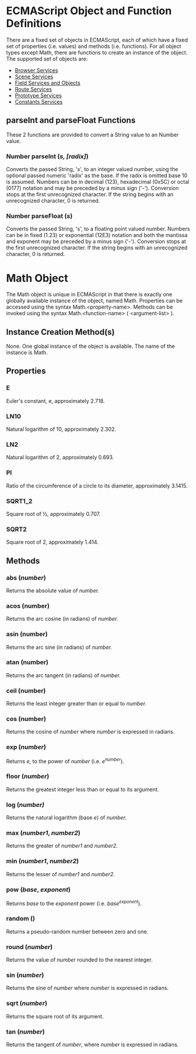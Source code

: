 ECMAScript Object and Function Definitions
==========================================

There are a fixed set of objects in ECMAScript, each of which have a fixed set of properties (i.e. values) and methods (i.e. functions). For all object types except Math, there are functions to create an instance of the object. The supported set of objects are:

* [Browser Services](/x_ite/Browser-Services.html)
* [Scene Services](/x_ite/Scene-Services.html)
* [Field Services and Objects](/x_ite/Field-Services-and-Objects.html)
* [Route Services](/x_ite/Route-services.html)
* [Prototype Services](/x_ite/Prototype-Services.html)
* [Constants Services](/x_ite/Constants-Service.html)

parseInt and parseFloat Functions
---------------------------------

These 2 functions are provided to convert a String value to an Number value.

### Number **parseInt** (*s, \[radix\]*)

Converts the passed String, 's', to an integer valued number, using the optional passed numeric 'radix' as the base. If the radix is omitted base 10 is assumed. Numbers can be in decimal (123), hexadecimal (0x5C) or octal (0177) notation and may be preceded by a minus sign ('-'). Conversion stops at the first unrecognized character. If the string begins with an unrecognized character, 0 is returned.

### Number **parseFloat** (*s*)

Converts the passed String, 's', to a floating point valued number. Numbers can be in fixed (1.23) or exponential (12E3) notation and both the mantissa and exponent may be preceded by a minus sign ('-'). Conversion stops at the first unrecognized character. If the string begins with an unrecognized character, 0 is returned.

Math Object
===========

The Math object is unique in ECMAScript in that there is exactly one globally available instance of the object, named Math. Properties can be accessed using the syntax Math.&lt;property-name&gt;. Methods can be invoked using the syntax Math.&lt;function-name&gt; ( &lt;argument-list&gt; ).

Instance Creation Method\(s\)
---------------------------

None. One global instance of the object is available. The name of the instance is Math.

Properties
----------

### **E**

Euler's constant, e, approximately 2.718.

### **LN10**

Natural logarithm of 10, approximately 2.302.

### **LN2**

Natural logarithm of 2, approximately 0.693.

### **PI**

Ratio of the circumference of a circle to its diameter, approximately 3.1415.

### **SQRT1\_2**

Square root of ½, approximately 0.707.

### **SQRT2**

Square root of 2, approximately 1.414.

Methods
-------

### **abs** (*number*)

Returns the absolute value of *number.*

### **acos** (number)

Returns the arc cosine (in radians) of *number.*

### **asin** (number)

Returns the arc sine (in radians) of *number.*

### **atan** (number)

Returns the arc tangent (in radians) of *number.*

### **ceil** (number)

Returns the least integer greater than or equal to *number.*

### **cos** (number)

Returns the cosine of *number* where *number* is expressed in radians.

### **exp** (*number*)

Returns *e,* to the power of *number* (i.e. *e*<sup>*number*</sup>).

### **floor** (*number*)

Returns the greatest integer less than or equal to its argument.

### **log** (*number)*

Returns the natural logarithm (base *e*) of *number.*

### **max** (*number1*, *number2*)

Returns the greater of *number1* and *number2.*

### **min** (*number1*, *number2*)

Returns the lesser of *number1* and *number2.*

### **pow** (*base*, *exponent*)

Returns *base* to the *exponent* power (i.e. *base*<sup>*exponent*</sup>).

### **random** ()

Returns a pseudo-random number between zero and one.

### **round** (*number*)

Returns the value of *number* rounded to the nearest integer.

### **sin** (*number*)

Returns the sine of *number* where *number* is expressed in radians.

### **sqrt** (*number*)

Returns the square root of its argument.

### **tan** (*number*)

Returns the tangent of *number*, where *number* is expressed in radians.
